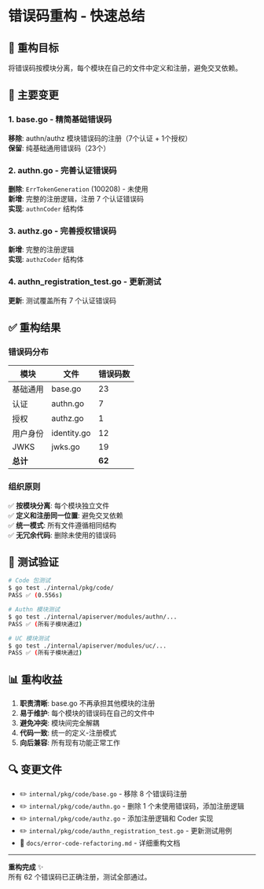 # 错误码重构 - 快速总结

## 🎯 重构目标

将错误码按模块分离，每个模块在自己的文件中定义和注册，避免交叉依赖。

## 📝 主要变更

### 1. base.go - 精简基础错误码

**移除**: authn/authz 模块错误码的注册（7个认证 + 1个授权）  
**保留**: 纯基础通用错误码（23个）

### 2. authn.go - 完善认证错误码

**删除**: `ErrTokenGeneration` (100208) - 未使用  
**新增**: 完整的注册逻辑，注册 7 个认证错误码  
**实现**: `authnCoder` 结构体

### 3. authz.go - 完善授权错误码

**新增**: 完整的注册逻辑  
**实现**: `authzCoder` 结构体

### 4. authn_registration_test.go - 更新测试

**更新**: 测试覆盖所有 7 个认证错误码

## ✅ 重构结果

### 错误码分布

| 模块 | 文件 | 错误码数 |
|------|------|---------|
| 基础通用 | base.go | 23 |
| 认证 | authn.go | 7 |
| 授权 | authz.go | 1 |
| 用户身份 | identity.go | 12 |
| JWKS | jwks.go | 19 |
| **总计** | | **62** |

### 组织原则

✅ **按模块分离**: 每个模块独立文件  
✅ **定义和注册同一位置**: 避免交叉依赖  
✅ **统一模式**: 所有文件遵循相同结构  
✅ **无冗余代码**: 删除未使用的错误码

## 🧪 测试验证

```bash
# Code 包测试
$ go test ./internal/pkg/code/
PASS ✅ (0.556s)

# Authn 模块测试  
$ go test ./internal/apiserver/modules/authn/...
PASS ✅ (所有子模块通过)

# UC 模块测试
$ go test ./internal/apiserver/modules/uc/...
PASS ✅ (所有子模块通过)
```

## 📊 重构收益

1. **职责清晰**: base.go 不再承担其他模块的注册
2. **易于维护**: 每个模块的错误码在自己的文件中
3. **避免冲突**: 模块间完全解耦
4. **代码一致**: 统一的定义-注册模式
5. **向后兼容**: 所有现有功能正常工作

## 🔍 变更文件

- ✏️ `internal/pkg/code/base.go` - 移除 8 个错误码注册
- ✏️ `internal/pkg/code/authn.go` - 删除 1 个未使用错误码，添加注册逻辑
- ✏️ `internal/pkg/code/authz.go` - 添加注册逻辑和 Coder 实现
- ✏️ `internal/pkg/code/authn_registration_test.go` - 更新测试用例
- 📄 `docs/error-code-refactoring.md` - 详细重构文档

---

**重构完成** ✨  
所有 62 个错误码已正确注册，测试全部通过。
